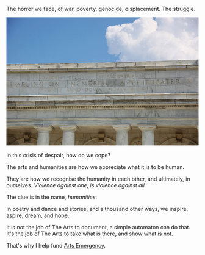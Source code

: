 [brutal]: #title "Why I donate to Arts Emergency"
[brutal]: #author "David Jones"

The horror we face, of war, poverty, genocide, displacement.
The struggle.

![Dulce et decorum est](../image/Memorial_Amphitheater_-_rear_pediment_-_Arlington_National_Cemetery_-_2011.JPG
"Inscription reads Dulce et decorum est on Arlington Memorial Ampitheater")

In this crisis of despair, how do we cope?

The arts and humanities are how we appreciate what it is to be human.

They are how we recognise the humanity in each other,
and ultimately, in ourselves.
_Violence against one, is violence against all_

The clue is in the name, _humanities_.

In poetry and dance and stories, and a thousand other ways,
we inspire, aspire, dream, and hope.

It is not the job of The Arts to document,
a simple automaton can do that.
It's the job of The Arts to take what is there, and show what is not.

That's why I help fund [Arts Emergency](http://www.arts-emergency.org/).
